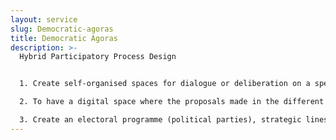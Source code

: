 ```yaml
---
layout: service
slug: Democratic-agoras
title: Democratic Agoras
description: >-
  Hybrid Participatory Process Design


  1. Create self-organised spaces for dialogue or deliberation on a specific theme (chosen by the Agora organiser), in order to draw up joint and specific proposals.

  2. To have a digital space where the proposals made in the different Agoras can be collected and prioritised

  3. Create an electoral programme (political parties), strategic lines (organisations) or a set of political proposals resulting from the participatory process.
---
```

